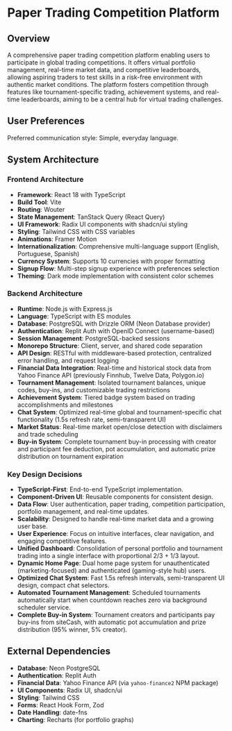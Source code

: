 # Paper Trading Competition Platform

## Overview
A comprehensive paper trading competition platform enabling users to participate in global trading competitions. It offers virtual portfolio management, real-time market data, and competitive leaderboards, allowing aspiring traders to test skills in a risk-free environment with authentic market conditions. The platform fosters competition through features like tournament-specific trading, achievement systems, and real-time leaderboards, aiming to be a central hub for virtual trading challenges.

## User Preferences
Preferred communication style: Simple, everyday language.

## System Architecture
### Frontend Architecture
- **Framework**: React 18 with TypeScript
- **Build Tool**: Vite
- **Routing**: Wouter
- **State Management**: TanStack Query (React Query)
- **UI Framework**: Radix UI components with shadcn/ui styling
- **Styling**: Tailwind CSS with CSS variables
- **Animations**: Framer Motion
- **Internationalization**: Comprehensive multi-language support (English, Portuguese, Spanish)
- **Currency System**: Supports 10 currencies with proper formatting
- **Signup Flow**: Multi-step signup experience with preferences selection
- **Theming**: Dark mode implementation with consistent color schemes

### Backend Architecture
- **Runtime**: Node.js with Express.js
- **Language**: TypeScript with ES modules
- **Database**: PostgreSQL with Drizzle ORM (Neon Database provider)
- **Authentication**: Replit Auth with OpenID Connect (username-based)
- **Session Management**: PostgreSQL-backed sessions
- **Monorepo Structure**: Client, server, and shared code separation
- **API Design**: RESTful with middleware-based protection, centralized error handling, and request logging
- **Financial Data Integration**: Real-time and historical stock data from Yahoo Finance API (previously Finnhub, Twelve Data, Polygon.io)
- **Tournament Management**: Isolated tournament balances, unique codes, buy-ins, and customizable trading restrictions
- **Achievement System**: Tiered badge system based on trading accomplishments and milestones
- **Chat System**: Optimized real-time global and tournament-specific chat functionality (1.5s refresh rate, semi-transparent UI)
- **Market Status**: Real-time market open/close detection with disclaimers and trade scheduling
- **Buy-in System**: Complete tournament buy-in processing with creator and participant fee deduction, pot accumulation, and automatic prize distribution on tournament expiration

### Key Design Decisions
- **TypeScript-First**: End-to-end TypeScript implementation.
- **Component-Driven UI**: Reusable components for consistent design.
- **Data Flow**: User authentication, paper trading, competition participation, portfolio management, and real-time updates.
- **Scalability**: Designed to handle real-time market data and a growing user base.
- **User Experience**: Focus on intuitive interfaces, clear navigation, and engaging competitive features.
- **Unified Dashboard**: Consolidation of personal portfolio and tournament trading into a single interface with proportional 2/3 + 1/3 layout.
- **Dynamic Home Page**: Dual home page system for unauthenticated (marketing-focused) and authenticated (gaming-style hub) users.
- **Optimized Chat System**: Fast 1.5s refresh intervals, semi-transparent UI design, compact chat selectors.
- **Automated Tournament Management**: Scheduled tournaments automatically start when countdown reaches zero via background scheduler service.
- **Complete Buy-in System**: Tournament creators and participants pay buy-ins from siteCash, with automatic pot accumulation and prize distribution (95% winner, 5% creator).

## External Dependencies
- **Database**: Neon PostgreSQL
- **Authentication**: Replit Auth
- **Financial Data**: Yahoo Finance API (via `yahoo-finance2` NPM package)
- **UI Components**: Radix UI, shadcn/ui
- **Styling**: Tailwind CSS
- **Forms**: React Hook Form, Zod
- **Date Handling**: date-fns
- **Charting**: Recharts (for portfolio graphs)